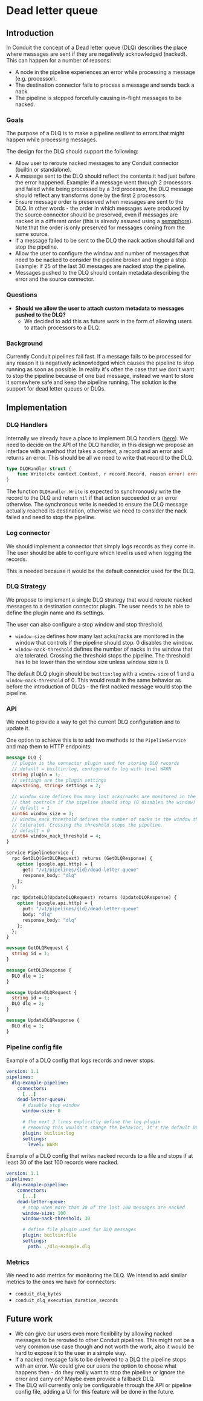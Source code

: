 # Dead letter queue

## Introduction

In Conduit the concept of a Dead letter queue (DLQ) describes the place where
messages are sent if they are negatively acknowledged (nacked). This can happen
for a number of reasons:

- A node in the pipeline experiences an error while processing a message (e.g.
  processor).
- The destination connector fails to process a message and sends back a nack.
- The pipeline is stopped forcefully causing in-flight messages to be nacked.

### Goals

The purpose of a DLQ is to make a pipeline resilient to errors that might
happen while processing messages.

The design for the DLQ should support the following:

- Allow user to reroute nacked messages to any Conduit connector (builtin or
  standalone).
- A message sent to the DLQ should reflect the contents it had just before the
  error happened. Example: if a message went through 2 processors and failed
  while being processed by a 3rd processor, the DLQ message should reflect any
  transforms done by the first 2 processors.
- Ensure message order is preserved when messages are sent to the DLQ.
  In other words - the order in which messages were produced by the source
  connector should be preserved, even if messages are nacked in a different
  order (this is already assured using
  a [semaphore](https://github.com/ConduitIO/conduit/blob/b6325584d51ec64bc9086faddcdaa2788a5dfa8f/pkg/pipeline/stream/source_acker.go#L35-L37)).
  Note that the order is only preserved for messages coming from the same
  source.
- If a message failed to be sent to the DLQ the nack action should fail and
  stop the pipeline.
- Allow the user to configure the window and number of messages that need to be
  nacked to consider the pipeline broken and trigger a stop. Example: if 25 of
  the last 30 messages are nacked stop the pipeline.
- Messages pushed to the DLQ should contain metadata describing the error and
  the source connector.

### Questions

- **Should we allow the user to attach custom metadata to messages pushed to
  the DLQ?**
  - We decided to add this as future work in the form of allowing users to
    attach processors to a DLQ.

### Background

Currently Conduit pipelines fail fast. If a message fails to be processed for
any reason it is negatively acknowledged which causes the pipeline to stop
running as soon as possible. In reality it's often the case that we don't want
to stop the pipeline because of one bad message, instead we want to store it
somewhere safe and keep the pipeline running. The solution is the support for
dead letter queues or DLQs.

## Implementation

### DLQ Handlers

Internally we already have a place to implement DLQ handlers
([here](https://github.com/ConduitIO/conduit/blob/d19379efc04d20d12ab9c80df82a29fcef7e8afd/pkg/pipeline/stream/source_acker.go#L114-L118)).
We need to decide on the API of the DLQ handler, in this design we propose an
interface with a method that takes a context, a record and an error and returns
an error. This should be all we need to write that record to the DLQ.

```go
type DLQHandler struct {
    func Write(ctx context.Context, r record.Record, reason error) error
}
```

The function `DLQHandler.Write` is expected to synchronously write the record
to the DLQ and return `nil` if that action succeeded or an error otherwise. The
synchronous write is needed to ensure the DLQ message actually reached its
destination, otherwise we need to consider the nack failed and need to stop the
pipeline.

### Log connector

We should implement a connector that simply logs records as they come in. The
user should be able to configure which level is used when logging the records.

This is needed because it would be the default connector used for the DLQ.

### DLQ Strategy

We propose to implement a single DLQ strategy that would reroute nacked
messages to a destination connector plugin. The user needs to be able to define
the plugin name and its settings.

The user can also configure a stop window and stop threshold.

- `window-size` defines how many last acks/nacks are monitored in the window
  that controls if the pipeline should stop. 0 disables the window.
- `window-nack-threshold` defines the number of nacks in the window that are
  tolerated. Crossing the threshold stops the pipeline. The threshold has to be
  lower than the window size unless window size is 0.

The default DLQ plugin should be `builtin:log` with a `window-size` of 1 and a
`window-nack-threshold` of 0. This would result in the same behavior as before
the introduction of DLQs - the first nacked message would stop the pipeline.

### API

We need to provide a way to get the current DLQ configuration and to update it.

One option to achieve this is to add two methods to the `PipelineService` and
map them to HTTP endpoints:

```protobuf
message DLQ {
  // plugin is the connector plugin used for storing DLQ records
  // default = builtin:log, configured to log with level WARN
  string plugin = 1;
  // settings are the plugin settings
  map<string, string> settings = 2;

  // window_size defines how many last acks/nacks are monitored in the window
  // that controls if the pipeline should stop (0 disables the window)
  // default = 1
  uint64 window_size = 3;
  // window_nack_threshold defines the number of nacks in the window that are
  // tolerated. Crossing the threshold stops the pipeline.
  // default = 0
  uint64 window_nack_threshold = 4;
}

service PipelineService {
  rpc GetDLQ(GetDLQRequest) returns (GetDLQResponse) {
    option (google.api.http) = {
      get: "/v1/pipelines/{id}/dead-letter-queue"
      response_body: "dlq"
    };
  };

  rpc UpdateDLQ(UpdateDLQRequest) returns (UpdateDLQResponse) {
    option (google.api.http) = {
      put: "/v1/pipelines/{id}/dead-letter-queue"
      body: "dlq"
      response_body: "dlq"
    };
  };
}

message GetDLQRequest {
  string id = 1;
}

message GetDLQResponse {
  DLQ dlq = 1;
}

message UpdateDLQRequest {
  string id = 1;
  DLQ dlq = 2;
}

message UpdateDLQResponse {
  DLQ dlq = 1;
}
```

### Pipeline config file

Example of a DLQ config that logs records and never stops.

```yaml
version: 1.1
pipelines:
  dlq-example-pipeline:
    connectors:
      [...]
    dead-letter-queue:
      # disable stop window
      window-size: 0

      # the next 3 lines explicitly define the log plugin
      # removing this wouldn't change the behavior, it's the default DLQ config
      plugin: builtin:log
      settings:
        level: WARN
```

Example of a DLQ config that writes nacked records to a file and stops if at
least 30 of the last 100 records were nacked.

```yaml
version: 1.1
pipelines:
  dlq-example-pipeline:
    connectors:
      [...]
    dead-letter-queue:
      # stop when more than 30 of the last 100 messages are nacked
      window-size: 100
      window-nack-threshold: 30

      # define file plugin used for DLQ messages
      plugin: builtin:file
      settings:
        path: ./dlq-example.dlq
```

### Metrics

We need to add metrics for monitoring the DLQ. We intend to add similar metrics
to the ones we have for connectors:

- `conduit_dlq_bytes`
- `conduit_dlq_execution_duration_seconds`

## Future work

- We can give our users even more flexibility by allowing nacked messages to be
  rerouted to other Conduit pipelines. This might not be a very common use case
  though and not worth the work, also it would be hard to expose it to the user
  in a simple way.
- If a nacked message fails to be delivered to a DLQ the pipeline stops with an
  error. We could give our users the option to choose what happens then - do
  they really want to stop the pipeline or ignore the error and carry on? Maybe
  even provide a fallback DLQ.
- The DLQ will currently only be configurable through the API or pipeline
  config file, adding a UI for this feature will be done in the future.
